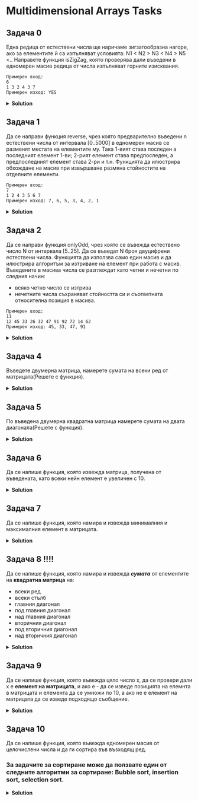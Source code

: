 # Multidimensional Arrays Tasks

## Задача 0
Една редица от естествени числа ще наричаме зигзагообразна нагоре, ако за елементите й са изпълняват условията:
N1 < N2 > N3 < N4 > N5 <..
Направете функция isZigZag, която проверява дали въведени в едномерен масив редица от числа изпълняват горните изисквания.

```
Примерен вход: 
6
1 3 2 4 3 7
Примерен изход: YES
```

<details><summary><b>Solution</b></summary> 
<p>

```cpp
#include <iostream>

void enterArray(int numbers[], int size)
{
	for (int i = 0; i < size; i++)
	{
		std::cin >> numbers[i];
	}
}

bool isZigZag(int numbers[], int size)
{
	for (int i = 1; i < size; i++)
	{
		if (i % 2 != 0)
		{
			if (numbers[i - 1] >= numbers[i]) 
            return false;
		}
		else
		{
			if (numbers[i - 1] <= numbers[i]) 
            return false;
		}
	}

	return true;
}

int main()
{
	const int ARRAY_SIZE = 100;
	int numbers[ARRAY_SIZE];
	int userSize;

	std::cout << "How many numbers do you want to enter[1-100]: ";

	do
	{
		std::cin >> userSize;
	} while (userSize < 1 || userSize > 100);

	std::cout << "Enter the array's elements: " << std::endl;
	enterArray(numbers, userSize);

	std::cout << "Is zigzag: " << (isZigZag(numbers, userSize) ? "YES" : "NO") << std::endl;
}
```

</p>
</details>

## Задача 1
Да се направи функция reverse, чрез която предварително въведени n естествени числа от интервала [0..5000] в едномерен масив се разменят местата на елементите му.
Така 1-вият става последен а последният елемент 1-ви; 2-рият елемент става предпоследен, а предпоследният елемент става 2-ри и т.н.
Функцията да илюстрира обхождане на масив при извършване размяна стойностите на отделните елементи.

```
Примерен вход: 
7 
1 2 4 3 5 6 7 
Примерен изход: 7, 6, 5, 3, 4, 2, 1
```

<details><summary><b>Solution</b></summary> 
<p>

```cpp
#include <iostream>

void reverseArray(int arr[], int size)
{
	for (int i = 0; i < size / 2; i++)
	{
      // Swapping elements
		arr[i] ^= arr[size - i - 1];
		arr[size - i - 1] ^= arr[i];
		arr[i] ^= arr[size - i - 1];
	}
}

void enterArray(int numbers[], int size)
{
	for (int i = 0; i < size; i++)
	{
		std::cin >> numbers[i];
	}
}

void printArray(const int arr[], int size)
{
	for (int i = 0; i < size; i++)
	{
		std::cout << arr[i] << " ";
	}

	std::cout << std::endl;
}

int main()
{
	const int ARRAY_SIZE = 5000;
	int numberArray[ARRAY_SIZE];
	int userSize;

	std::cout << "How big do you want the array to be[0 - 5000]: ";

	do
	{
		std::cin >> userSize;
	} while (userSize < 0 || userSize > 5000);

   enterArray(numberArray, userSize);
	std::cout << std::endl;

	reverseArray(numberArray, userSize);
	printArray(numberArray, userSize);
}
```

</p>
</details>

## Задача 2
Да се направи функция onlyOdd, чрез която се въвежда естествено число N от интервала [5..25].
Да се въведат N броя двуцифрени естествени числа.
Функцията да използва само един масив и да илюстрира алгоритъм за изтриване на елемент при работа с масив.
Въведените в масива числа се разглеждат като четни и нечетни по следния начин: 
- всяко четно число се изтрива 
- нечетните числа съхраняват стойността си и съответната относителна позиция в масива.

```
Примерен вход: 
11 
12 45 33 26 32 47 91 92 72 14 62 
Примерен изход: 45, 33, 47, 91

```

<details><summary><b>Solution</b></summary> 
<p>

```cpp
#include <iostream>

void printArray(const int arr[], int size)
{
    for (int i = 0; i < size; i++)
    {
        std::cout << arr[i] << " ";
    }

    std::cout << std::endl;
}

void enterArray(int numbers[], int size)
{
    std::cout << "Enter the array's elements: " << std::endl;

    for (int i = 0; i < size; i++)
    {
        do
        {
            std::cin >> numbers[i];
        } while (numbers[i] < 10 || numbers[i] > 99);
    }

    std::cout << std::endl;
}

void onlyOdd(int numbers[], int size)
{
    for (int i = 0; i < size; i++)
    {
        if (numbers[i] % 2 == 0)
        {
            for (int j = 0; j < size - i; j++)
            {
                numbers[i + j] = numbers[i + j + 1];
            }

            size--;
            i--;
        }
    }

    printArray(numbers, size);
}

int main()
{
    const int ARRAY_SIZE = 25;
    int numbers[ARRAY_SIZE];
    int userSize;

    std::cout << "Please enter a size for the array[5 - 25]: ";

    do
    {
        std::cin >> userSize;
    } while (userSize < 5 || userSize > 25);

    std::cout << "Please enter only 2-digit numbers: ";
    enterArray(numbers, userSize);

    onlyOdd(numbers, userSize);
}
```

</p>
</details>

## Задача 4
Въведете двумерна матрица, намерете сумата на всеки ред от матрицата(Решете с функция).

<details><summary><b>Solution</b></summary> 
<p>

```cpp
```

</p>
</details>

## Задача 5
По въведена двумерна квадратна матрица намерете сумата на двата диагонала(Решете с функция).

<details><summary><b>Solution</b></summary> 
<p>

```cpp
```

</p>
</details>

## Задача 6
Да се напише функция, която извежда матрица, получена от въведената, като всеки нейн елемент е увеличен с 10.

<details><summary><b>Solution</b></summary> 
<p>

```cpp
```

</p>
</details>

## Задача 7
Да се напише функция, която намира и извежда минималния и максималния елемент в матрицата.

<details><summary><b>Solution</b></summary> 
<p>

```cpp
```

</p>
</details>

## Задача 8 !!!!
Да се напише функция, която намира и извежда ***сумата*** от елементите на **квадратна матрица** на:

   * всеки ред
   * всеки стълб
   * главния диагонал
   * под главния диагонал
   * над главния диагонал
   * вторичния диагонал
   * под вторичния диагонал
   * над вторичния диагонал
   
<details><summary><b>Solution</b></summary> 
<p>

```cpp
```

</p>
</details>

## Задача 9
Да се напише функция, която въвежда цяло число х, да се провери дали х е **елемент на матрицата**, и ако е - да се изведе позицията на елемнта в матрицата и елемента да се умножи по 10, а ако не е елемент на матрицата да се изведе подходящо съобщение.

<details><summary><b>Solution</b></summary> 
<p>

```cpp
```

</p>
</details>

## Задача 10
Да се напише функция, която въвежда едномерен масив от целочислени числа и да ги сортира във възходящ ред.

### За задачите за сортиране може да ползвате един от следните алгоритми за сортиране: Bubble sort, insertion sort, selection sort.

<details><summary><b>Solution</b></summary> 
<p>

```cpp
```

</p>
</details>